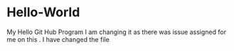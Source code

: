 Hello-World
===========

My Hello Git Hub Program
I am changing it as there was issue assigned for me on this .
I have changed the file 
